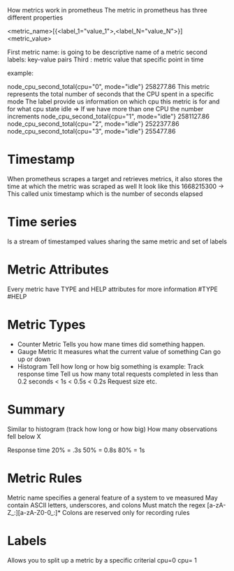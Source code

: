 How metrics work in prometheus
The metric in prometheus has three different properties



<metric_name>[{<label_1="value_1">,<label_N="value_N">}] <metric_value>

First metric name: is going to be descriptive name of a metric
second labels: key-value pairs
Third : metric value that specific point in time

example:

node_cpu_second_total{cpu="0", mode="idle"} 258277.86
This metric represents the total number of seconds that the CPU spent in a specific mode
The label provide us information on which cpu this metric is for and for what cpu state idle
=> If we have more than one CPU the number increments
node_cpu_second_total{cpu="1", mode="idle"} 2581127.86
node_cpu_second_total{cpu="2", mode="idle"} 2522377.86
node_cpu_second_total{cpu="3", mode="idle"} 255477.86

# Timestamp
When prometheus scrapes a target and retrieves metrics, it also stores the time at which the metric was scraped as well
It look like this
1668215300 -> This called unix timestamp which is the number of seconds elapsed

# Time series

Is a stream of timestamped values sharing the same metric and set of labels

# Metric Attributes
Every metric have TYPE and HELP attributes for more information
#TYPE
#HELP

# Metric Types

- Counter Metric
Tells you how mane times did something happen.
- Gauge Metric
It measures what the current value of something
Can go up or down
- Histogram
Tell how long or how big something is
example: Track response time
Tell us how many total requests completed in less than 0.2 seconds
< 1s
< 0.5s
< 0.2s
Request size etc.

# Summary
Similar to histogram (track how long or how big)
How many observations fell below X

Response time
20% = .3s
50% = 0.8s
80% = 1s

# Metric Rules

Metric name specifies a general feature of a system to ve measured
May contain ASCII letters, underscores, and colons
Must match the regex [a-zA-Z_:][a-zA-Z0-0_:]*
Colons are reserved only for recording rules

# Labels
Allows you to split up a metric by a specific criterial
cpu=0 cpu= 1

